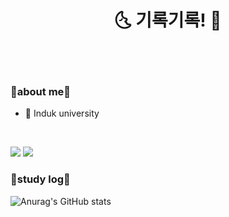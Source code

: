 <div align="center">

# 🌜 기록기록! 🌛

<br/>
<br/>
</div>

### 🫶about me🫶
* 🏫 Induk university

<br/>

<a href="https://river-yun28.tistory.com/" target="_blank"><img src="https://img.shields.io/badge/River_yun28-FF5733?style=for-the-badge&logo=tistory&logoColor=ffffff"/></a>
<a href="https://www.instagram.com/river_yun03/" target="_blank"><img src="https://img.shields.io/badge/river_yun03-E02499?style=for-the-badge&logo=instagram&logoColor=ffffff"/></a>

### 🌱study log🌱
![Anurag's GitHub stats](https://github-readme-stats.vercel.app/api?username=riveryuns&show_icons=true&theme=great-gatsby)

<!--
**riveryuns/riveryuns** is a ✨ _special_ ✨ repository because its `README.md` (this file) appears on your GitHub profile.

Here are some ideas to get you started:

- 🔭 I’m currently working on ...
- 🌱 I’m currently learning ...
- 👯 I’m looking to collaborate on ...
- 🤔 I’m looking for help with ...
- 💬 Ask me about ...
- 📫 How to reach me: ...
- 😄 Pronouns: ...
- ⚡ Fun fact: ...
-->

